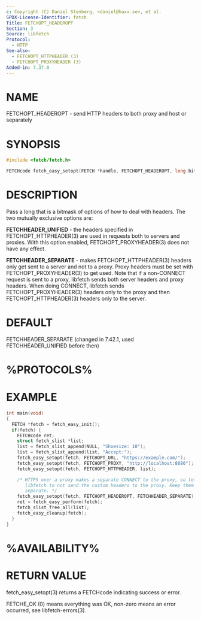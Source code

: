 ```yaml
---
c: Copyright (C) Daniel Stenberg, <daniel@haxx.se>, et al.
SPDX-License-Identifier: fetch
Title: FETCHOPT_HEADEROPT
Section: 3
Source: libfetch
Protocol:
  - HTTP
See-also:
  - FETCHOPT_HTTPHEADER (3)
  - FETCHOPT_PROXYHEADER (3)
Added-in: 7.37.0
---
```


# NAME

FETCHOPT_HEADEROPT - send HTTP headers to both proxy and host or separately

# SYNOPSIS

~~~c
#include <fetch/fetch.h>

FETCHcode fetch_easy_setopt(FETCH *handle, FETCHOPT_HEADEROPT, long bitmask);
~~~

# DESCRIPTION

Pass a long that is a bitmask of options of how to deal with headers. The two
mutually exclusive options are:

**FETCHHEADER_UNIFIED** - the headers specified in
FETCHOPT_HTTPHEADER(3) are used in requests both to servers and
proxies. With this option enabled, FETCHOPT_PROXYHEADER(3) does not have
any effect.

**FETCHHEADER_SEPARATE** - makes FETCHOPT_HTTPHEADER(3) headers only get
sent to a server and not to a proxy. Proxy headers must be set with
FETCHOPT_PROXYHEADER(3) to get used. Note that if a non-CONNECT request
is sent to a proxy, libfetch sends both server headers and proxy headers. When
doing CONNECT, libfetch sends FETCHOPT_PROXYHEADER(3) headers only to the
proxy and then FETCHOPT_HTTPHEADER(3) headers only to the server.

# DEFAULT

FETCHHEADER_SEPARATE (changed in 7.42.1, used FETCHHEADER_UNIFIED before then)

# %PROTOCOLS%

# EXAMPLE

~~~c
int main(void)
{
  FETCH *fetch = fetch_easy_init();
  if(fetch) {
    FETCHcode ret;
    struct fetch_slist *list;
    list = fetch_slist_append(NULL, "Shoesize: 10");
    list = fetch_slist_append(list, "Accept:");
    fetch_easy_setopt(fetch, FETCHOPT_URL, "https://example.com/");
    fetch_easy_setopt(fetch, FETCHOPT_PROXY, "http://localhost:8080");
    fetch_easy_setopt(fetch, FETCHOPT_HTTPHEADER, list);

    /* HTTPS over a proxy makes a separate CONNECT to the proxy, so tell
       libfetch to not send the custom headers to the proxy. Keep them
       separate. */
    fetch_easy_setopt(fetch, FETCHOPT_HEADEROPT, FETCHHEADER_SEPARATE);
    ret = fetch_easy_perform(fetch);
    fetch_slist_free_all(list);
    fetch_easy_cleanup(fetch);
  }
}
~~~

# %AVAILABILITY%

# RETURN VALUE

fetch_easy_setopt(3) returns a FETCHcode indicating success or error.

FETCHE_OK (0) means everything was OK, non-zero means an error occurred, see
libfetch-errors(3).
